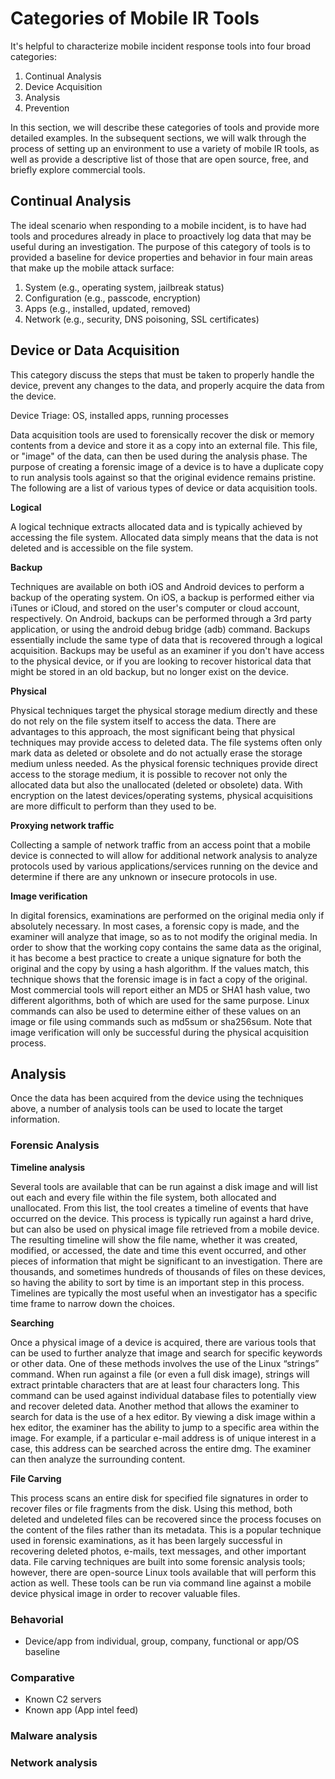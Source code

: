 # Categories of Mobile IR Tools

It's helpful to characterize mobile incident response tools into four broad categories:

1. Continual Analysis
2. Device Acquisition
3. Analysis
4. Prevention

In this section, we will describe these categories of tools and provide more detailed examples. In the subsequent sections, we will walk through the process of setting up an environment to use a variety of mobile IR tools, as well as provide a descriptive list of those that are open source, free, and briefly explore commercial tools.

## Continual Analysis
The ideal scenario when responding to a mobile incident, is to have had tools and procedures already in place to proactively log data that may be useful during an investigation. The purpose of this category of tools is to provided a baseline for device properties and behavior in four main areas that make up the mobile attack surface:

  1. System (e.g., operating system, jailbreak status)
  2. Configuration (e.g., passcode, encryption)
  3. Apps (e.g., installed, updated, removed)
  4. Network (e.g., security, DNS poisoning, SSL certificates)

## Device or Data Acquisition
This category discuss the steps that must be taken to properly handle the device, prevent any changes to the data, and properly acquire the data from the device. 

Device Triage: OS, installed apps, running processes

Data acquisition tools are used to forensically recover the disk or memory contents from a device and store it as a copy into an external file. This file, or "image" of the data, can then be used during the analysis phase. The purpose of creating a forensic image of a device is to have a duplicate copy to run analysis tools against so that the original evidence remains pristine. The following are a list of various types of device or data acquisition tools.

**Logical**

A logical technique extracts allocated data and is typically achieved by accessing the file system. Allocated data simply means that the data is not deleted and is accessible on the file system.

**Backup**

Techniques are available on both iOS and Android devices to perform a backup of the operating system. On iOS, a backup is performed either via iTunes or iCloud, and stored on the user's computer or cloud account, respectively. On Android, backups can be performed through a 3rd party application, or using the android debug bridge (adb) command. Backups essentially include the same type of data that is recovered through a logical acquisition. Backups may be useful as an examiner if you don't have access to the physical device, or if you are looking to recover historical data that might be stored in an old backup, but no longer exist on the device.

**Physical**

Physical techniques target the physical storage medium directly and these do not rely on the file system itself to access the data. There are advantages to this approach, the most significant being that physical techniques may provide access to deleted data. The file systems often only mark data as deleted or obsolete and do not actually erase the storage medium unless needed. As the physical forensic techniques provide direct access to the storage medium, it is possible to recover not only the allocated data but also the unallocated (deleted or obsolete) data. With encryption on the latest devices/operating systems, physical acquisitions are more difficult to perform than they used to be.

**Proxying network traffic**

Collecting a sample of network traffic from an access point that a mobile device is connected to will allow for additional network analysis to analyze protocols used by various applications/services running on the device and determine if there are any unknown or insecure protocols in use.

**Image verification**

In digital forensics, examinations are performed on the original media only if absolutely necessary. In most cases, a forensic copy is made, and the examiner will analyze that image, so as to not modify the original media. In order to show that the working copy contains the same data as the original, it has become a best practice to create a unique signature for both the original and the copy by using a hash algorithm. If the values match, this technique shows that the forensic image is in fact a copy of the original. Most commercial tools will report either an MD5 or SHA1 hash value, two different algorithms, both of which are used for the same purpose. Linux commands can also be used to determine either of these values on an image or file using commands such as md5sum or sha256sum. Note that image verification will only be successful during the physical acquisition process.

## Analysis
Once the data has been acquired from the device using the techniques above, a number of analysis tools can be used to locate the target information.

### Forensic Analysis
**Timeline analysis**

Several tools are available that can be run against a disk image and will list out each and every file within the file system, both allocated and unallocated. From this list, the tool creates a timeline of events that have occurred on the device. This process is typically run against a hard drive, but can also be used on physical image file retrieved from a mobile device. The resulting timeline will show the file name, whether it was created, modified, or accessed, the date and time this event occurred, and other pieces of information that might be significant to an investigation. There are thousands, and sometimes hundreds of thousands of files on these devices, so having the ability to sort by time is an important step in this process. Timelines are typically the most useful when an investigator has a specific time frame to narrow down the choices. 

**Searching**

Once a physical image of a device is acquired, there are various tools that can be used to further analyze that image and search for specific keywords or other data. One of these methods involves the use of the Linux “strings” command. When run against a file (or even a full disk image), strings will extract printable characters that are at least four characters long. This command can be used against individual database files to potentially view and recover deleted data. Another method that allows the examiner to search for data is the use of a hex editor. By viewing a disk image within a hex editor, the examiner has the ability to jump to a specific area within the image. For example, if a particular e-mail address is of unique interest in a case, this address can be searched across the entire dmg. The examiner can then analyze the surrounding content.

**File Carving**

This process scans an entire disk for specified file signatures in order to recover files or file fragments from the disk. Using this method, both deleted and undeleted files can be recovered since the process focuses on the content of the files rather than its metadata. This is a popular technique used in forensic examinations, as it has been largely successful in recovering deleted photos, e-mails, text messages, and other important data. File carving techniques are built into some forensic analysis tools; however, there are open-source Linux tools available that will perform this action as well. These tools can be run via command line against a mobile device physical image in order to recover valuable files.

### Behavorial
* Device/app from individual, group, company, functional or app/OS baseline

### Comparative
* Known C2 servers
* Known app (App intel feed)

### Malware analysis

### Network analysis
